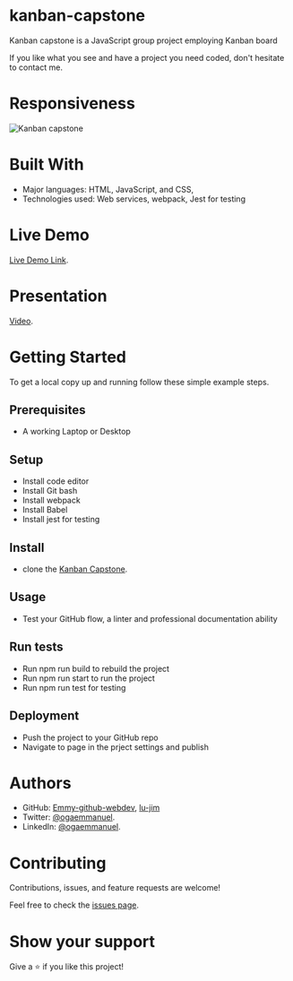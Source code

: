 # kanban-capstone

Kanban capstone is a JavaScript group project employing Kanban board


If you like what you see and have a project you need coded, don't hesitate to contact me.

# Responsiveness

![Kanban capstone](images/kanban.JPG)

# Built With


- Major languages: HTML, JavaScript, and CSS,
- Technologies used: Web services, webpack, Jest for testing


# Live Demo

[Live Demo Link]().

# Presentation

[Video]().

# Getting Started


To get a local copy up and running follow these simple example steps.

## Prerequisites 
- A working Laptop or Desktop
## Setup
- Install code editor
- Install Git bash
- Install webpack
- Install Babel
- Install jest for testing
## Install
- clone the [Kanban Capstone](https://github.com/Emmy-github-webdev/kanban-capstone).
## Usage
- Test your GitHub flow, a linter and professional documentation ability
## Run tests
- Run npm run build to rebuild the project
- Run npm run start to run the project
- Run npm run test for testing
## Deployment
- Push the project to your GitHub repo
- Navigate to page in the prject settings and publish 
# Authors

- GitHub: [Emmy-github-webdev](https://github.com/Emmy-github-webdev), [lu-jim](https://github.com/lu-jim)
- Twitter: [@ogaemmanuel](https://twitter.com/OgaemmanuelOga).
- LinkedIn: [@ogaemmanuel](https://www.linkedin.com/in/emmanuel-oga-16171584/).

# Contributing

Contributions, issues, and feature requests are welcome!

Feel free to check the [issues page](https://github.com/Emmy-github-webdev/kanban-capstone/issues).

# Show your support

Give a :star: if you like this project!

